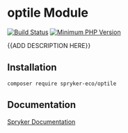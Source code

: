 # optile Module
[![Build Status](https://travis-ci.org/spryker/optile.svg)](https://travis-ci.org/spryker/optile)
[![Minimum PHP Version](https://img.shields.io/badge/php-%3E%3D%207.2-8892BF.svg)](https://php.net/)

{{ADD DESCRIPTION HERE}}

## Installation

```
composer require spryker-eco/optile
```

## Documentation

[Spryker Documentation](https://academy.spryker.com/developing_with_spryker/module_guide/modules.html)

